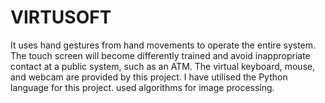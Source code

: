 # VIRTUSOFT
It uses hand gestures from hand movements to operate the entire system. The touch screen will become differently trained and avoid inappropriate contact at a public system, such as an ATM. The virtual keyboard, mouse, and webcam are provided by this project. I have utilised the Python language for this project. used algorithms for image processing.
